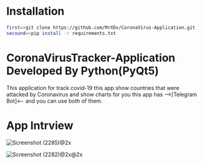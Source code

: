 # Installation

```bash
first=>git clone https://github.com/MrXDv/CoronaVirus-Application.git
secound=>pip install -r requirements.txt
```

# CoronaVirusTracker-Application Developed By Python(PyQt5)
This application for track covid-19 this app show countries that were attacked by Coronavirus and 
show charts for you this app has -->[Telegram Bot]<-- and you can use both of them.
# App Intrview
![Screenshot (2285)@2x](https://user-images.githubusercontent.com/63051195/127721912-b1467b75-490b-4e52-9e0f-52d25c79a9f9.png)

![Screenshot (2282)@2x@2x](https://user-images.githubusercontent.com/63051195/127721942-ac450121-01d4-43f6-a50b-a08d11b957c3.png)

